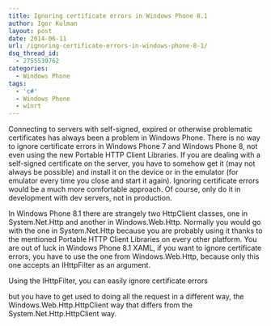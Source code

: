 ```yaml
---
title: Ignoring certificate errors in Windows Phone 8.1
author: Igor Kulman
layout: post
date: 2014-06-11
url: /ignoring-certificate-errors-in-windows-phone-8-1/
dsq_thread_id:
  - 2755539762
categories:
  - Windows Phone
tags:
  - 'c#'
  - Windows Phone
  - winrt
---
```

Connecting to servers with self-signed, expired or otherwise problematic certificates has always been a problem in Windows Phone. There is no way to ignore certificate errors in Windows Phone 7 and Windows Phone 8, not even using the new Portable HTTP Client Libraries. If you are dealing with a self-signed certificate on the server, you have to somehow get it (may not always be possible) and install it on the device or in the emulator (for emulator every time you close and start it again). Ignoring certificate errors would be a much more comfortable approach. Of course, only do it in development with dev servers, not in production.

In Windows Phone 8.1 there are strangely two HttpClient classes, one in System.Net.Http and another in Windows.Web.Http. Normally you would go with the one in System.Net.Http because you are probably using it thanks to the mentioned Portable HTTP Client Libraries on every other platform. You are out of luck in Windows Phone 8.1 XAML, if you want to ignore certificate errors, you have to use the one from Windows.Web.Http, because only this one accepts an IHttpFilter as an argument.

Using the IHttpFilter, you can easily ignore certificate errors

but you have to get used to doing all the request in a different way, the Windows.Web.Http.HttpClient way that differs from the System.Net.Http.HttpClient way.